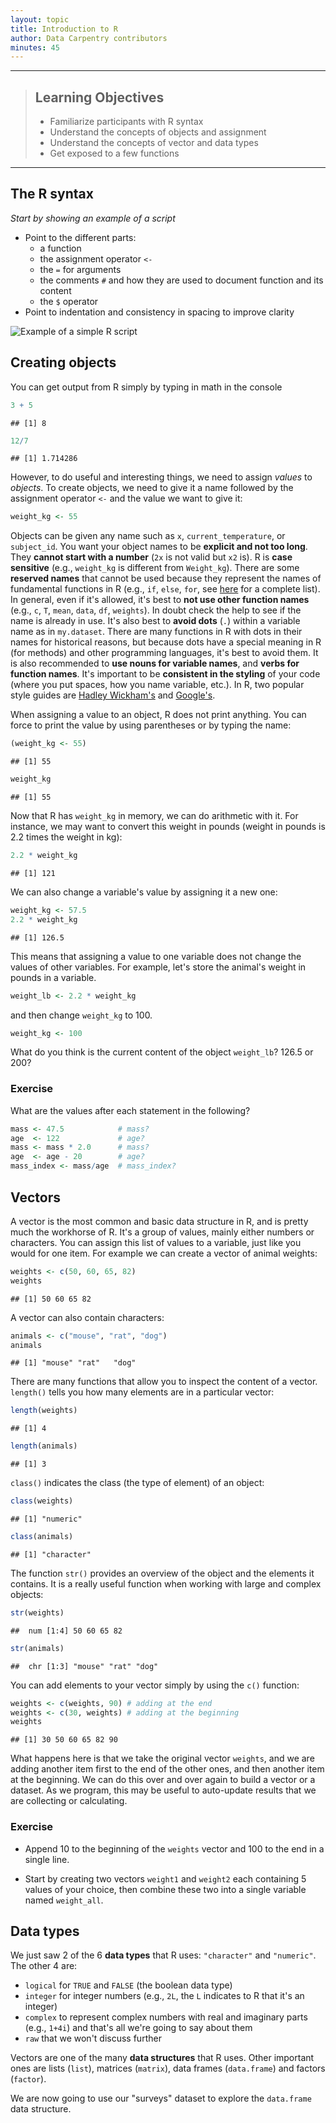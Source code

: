 ```yaml
---
layout: topic
title: Introduction to R
author: Data Carpentry contributors
minutes: 45
---
```



------------

> ## Learning Objectives
>
> * Familiarize participants with R syntax
> * Understand the concepts of objects and assignment
> * Understand the concepts of vector and data types
> * Get exposed to a few functions

------------

## The R syntax

_Start by showing an example of a script_

* Point to the different parts:
  - a function
  - the assignment operator `<-`
  - the `=` for arguments
  - the comments `#` and how they are used to document function and its content
  - the `$` operator
* Point to indentation and consistency in spacing to improve clarity

![Example of a simple R script](img/r_starting_example_script.png)

## Creating objects



You can get output from R simply by typing in math in the console


```r
3 + 5
```

```
## [1] 8
```

```r
12/7
```

```
## [1] 1.714286
```

However, to do useful and interesting things, we need to assign _values_ to
_objects_. To create objects, we need to give it a name followed by the
assignment operator `<-` and the value we want to give it:


```r
weight_kg <- 55
```

Objects can be given any name such as `x`, `current_temperature`, or
`subject_id`. You want your object names to be **explicit and not too long**. They
**cannot start with a number** (`2x` is not valid but `x2` is). R is **case sensitive**
(e.g., `weight_kg` is different from `Weight_kg`). There are some **reserved names** that
cannot be used because they represent the names of fundamental functions in R
(e.g., `if`, `else`, `for`, see
[here](https://stat.ethz.ch/R-manual/R-devel/library/base/html/Reserved.html)
for a complete list). In general, even if it's allowed, it's best to **not use
other function names** (e.g., `c`, `T`, `mean`, `data`, `df`, `weights`). In doubt
check the help to see if the name is already in use. It's also best to **avoid
dots** (`.`) within a variable name as in `my.dataset`. There are many functions
in R with dots in their names for historical reasons, but because dots have a
special meaning in R (for methods) and other programming languages, it's best to
avoid them. It is also recommended to **use nouns for variable names**, and **verbs
for function names**. It's important to be **consistent in the styling** of your code
(where you put spaces, how you name variable, etc.). In R, two popular style
guides are [Hadley Wickham's](http://adv-r.had.co.nz/Style.html) and
[Google's](https://google-styleguide.googlecode.com/svn/trunk/Rguide.xml).

When assigning a value to an object, R does not print anything. You can force to
print the value by using parentheses or by typing the name:


```r
(weight_kg <- 55)
```

```
## [1] 55
```

```r
weight_kg
```

```
## [1] 55
```

Now that R has `weight_kg` in memory, we can do arithmetic with it. For
instance, we may want to convert this weight in pounds (weight in pounds is 2.2
times the weight in kg):


```r
2.2 * weight_kg
```

```
## [1] 121
```

We can also change a variable's value by assigning it a new one:



```r
weight_kg <- 57.5
2.2 * weight_kg
```

```
## [1] 126.5
```

This means that assigning a value to one variable does not change the values of
other variables.  For example, let's store the animal's weight in pounds in a
variable.


```r
weight_lb <- 2.2 * weight_kg
```

and then change `weight_kg` to 100.


```r
weight_kg <- 100
```

What do you think is the current content of the object `weight_lb`? 126.5 or 200?

### Exercise

What are the values after each statement in the following?


```r
mass <- 47.5            # mass?
age  <- 122             # age?
mass <- mass * 2.0      # mass?
age  <- age - 20        # age?
mass_index <- mass/age  # mass_index?
```

## Vectors



A vector is the most common and basic data structure in R, and is pretty much
the workhorse of R. It's a group of values, mainly either numbers or
characters. You can assign this list of values to a variable, just like you
would for one item. For example we can create a vector of animal weights:


```r
weights <- c(50, 60, 65, 82)
weights
```

```
## [1] 50 60 65 82
```

A vector can also contain characters:


```r
animals <- c("mouse", "rat", "dog")
animals
```

```
## [1] "mouse" "rat"   "dog"
```

There are many functions that allow you to inspect the content of a
vector. `length()` tells you how many elements are in a particular vector:


```r
length(weights)
```

```
## [1] 4
```

```r
length(animals)
```

```
## [1] 3
```

`class()` indicates the class (the type of element) of an object:


```r
class(weights)
```

```
## [1] "numeric"
```

```r
class(animals)
```

```
## [1] "character"
```

The function `str()` provides an overview of the object and the elements it
contains. It is a really useful function when working with large and complex
objects:


```r
str(weights)
```

```
##  num [1:4] 50 60 65 82
```

```r
str(animals)
```

```
##  chr [1:3] "mouse" "rat" "dog"
```

You can add elements to your vector simply by using the `c()` function:


```r
weights <- c(weights, 90) # adding at the end
weights <- c(30, weights) # adding at the beginning
weights
```

```
## [1] 30 50 60 65 82 90
```

What happens here is that we take the original vector `weights`, and we are
adding another item first to the end of the other ones, and then another item at
the beginning. We can do this over and over again to build a vector or a
dataset. As we program, this may be useful to auto-update results that we are
collecting or calculating.

### Exercise

* Append 10 to the beginning of the `weights` vector and 100 to the
  end in a single line.
  
* Start by creating two vectors `weight1` and `weight2` each
  containing 5 values of your choice, then combine these two into a
  single variable named `weight_all`.
  
## Data types

We just saw 2 of the 6 **data types** that R uses: `"character"` and
`"numeric"`. The other 4 are:

* `logical` for `TRUE` and `FALSE` (the boolean data type)
* `integer` for integer numbers (e.g., `2L`, the `L` indicates to R that it's an integer)
* `complex` to represent complex numbers with real and imaginary parts (e.g.,
  `1+4i`) and that's all we're going to say about them
* `raw` that we won't discuss further

Vectors are one of the many **data structures** that R uses. Other important
ones are lists (`list`), matrices (`matrix`), data frames (`data.frame`) and
factors (`factor`).

We are now going to use our "surveys" dataset to explore the `data.frame` data
structure.

